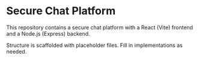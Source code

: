 # Secure Chat Platform

This repository contains a secure chat platform with a React (Vite) frontend and a Node.js (Express) backend.

Structure is scaffolded with placeholder files. Fill in implementations as needed.

